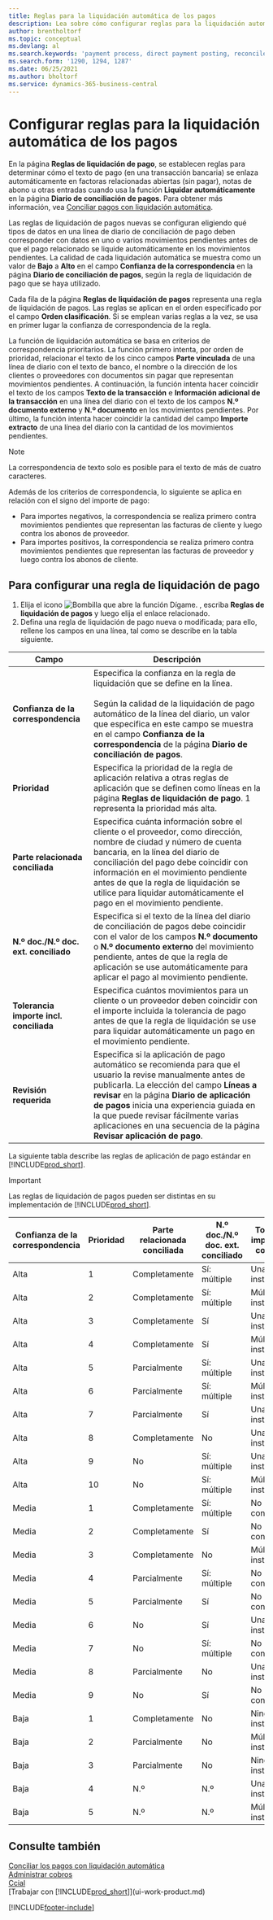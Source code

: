 ```yaml
---
title: Reglas para la liquidación automática de los pagos
description: Lea sobre cómo configurar reglas para la liquidación automática de pagos en la página Reglas de liquidación de pagos.
author: brentholtorf
ms.topic: conceptual
ms.devlang: al
ms.search.keywords: 'payment process, direct payment posting, reconcile payment, expenses, cash receipts'
ms.search.form: '1290, 1294, 1287'
ms.date: 06/25/2021
ms.author: bholtorf
ms.service: dynamics-365-business-central
---
```

# <a name="set-up-rules-for-automatic-application-of-payments"></a>Configurar reglas para la liquidación automática de los pagos

En la página **Reglas de liquidación de pago**, se establecen reglas para determinar cómo el texto de pago (en una transacción bancaria) se enlaza automáticamente en factoras relacionadas abiertas (sin pagar), notas de abono u otras entradas cuando usa la función **Liquidar automáticamente** en la página **Diario de conciliación de pagos**. Para obtener más información, vea [Conciliar pagos con liquidación automática](receivables-how-reconcile-payments-auto-application.md).

Las reglas de liquidación de pagos nuevas se configuran eligiendo qué tipos de datos en una línea de diario de conciliación de pago deben corresponder con datos en uno o varios movimientos pendientes antes de que el pago relacionado se liquide automáticamente en los movimientos pendientes. La calidad de cada liquidación automática se muestra como un valor de **Bajo** a **Alto** en el campo **Confianza de la correspondencia** en la página **Diario de conciliación de pagos**, según la regla de liquidación de pago que se haya utilizado.

Cada fila de la página **Reglas de liquidación de pagos** representa una regla de liquidación de pagos. Las reglas se aplican en el orden especificado por el campo **Orden clasificación**. Si se emplean varias reglas a la vez, se usa en primer lugar la confianza de correspondencia de la regla.

La función de liquidación automática se basa en criterios de correspondencia prioritarios. La función primero intenta, por orden de prioridad, relacionar el texto de los cinco campos **Parte vinculada** de una línea de diario con el texto de banco, el nombre o la dirección de los clientes o proveedores con documentos sin pagar que representan movimientos pendientes. A continuación, la función intenta hacer coincidir el texto de los campos **Texto de la transacción** e **Información adicional de la transacción** en una línea del diario con el texto de los campos **N.º documento externo** y **N.º documento** en los movimientos pendientes. Por último, la función intenta hacer coincidir la cantidad del campo **Importe extracto** de una línea del diario con la cantidad de los movimientos pendientes.

> [!NOTE]
> La correspondencia de texto solo es posible para el texto de más de cuatro caracteres.

Además de los criterios de correspondencia, lo siguiente se aplica en relación con el signo del importe de pago:

- Para importes negativos, la correspondencia se realiza primero contra movimientos pendientes que representan las facturas de cliente y luego contra los abonos de proveedor.
- Para importes positivos, la correspondencia se realiza primero contra movimientos pendientes que representan las facturas de proveedor y luego contra los abonos de cliente.

## <a name="to-set-up-a-payment-application-rule"></a>Para configurar una regla de liquidación de pago
1. Elija el icono ![Bombilla que abre la función Dígame.](media/ui-search/search_small.png "Dígame qué desea hacer") , escriba **Reglas de liquidación de pagos** y luego elija el enlace relacionado.
2. Defina una regla de liquidación de pago nueva o modificada; para ello, rellene los campos en una línea, tal como se describe en la tabla siguiente.

|Campo|Descripción|
|-|-|
|**Confianza de la correspondencia**|Especifica la confianza en la regla de liquidación que se define en la línea. <br /></br>Según la calidad de la liquidación de pago automático de la línea del diario, un valor que especifica en este campo se muestra en el campo **Confianza de la correspondencia** de la página **Diario de conciliación de pagos**.|
|**Prioridad**|Especifica la prioridad de la regla de aplicación relativa a otras reglas de aplicación que se definen como líneas en la página **Reglas de liquidación de pago**. 1 representa la prioridad más alta.|
|**Parte relacionada conciliada**|Especifica cuánta información sobre el cliente o el proveedor, como dirección, nombre de ciudad y número de cuenta bancaria, en la línea del diario de conciliación del pago debe coincidir con información en el movimiento pendiente antes de que la regla de liquidación se utilice para liquidar automáticamente el pago en el movimiento pendiente.|
|**N.º doc./N.º doc. ext. conciliado**|Especifica si el texto de la línea del diario de conciliación de pagos debe coincidir con el valor de los campos **N.º documento** o **N.º documento externo** del movimiento pendiente, antes de que la regla de aplicación se use automáticamente para aplicar el pago al movimiento pendiente.|
|**Tolerancia importe incl. conciliada**|Especifica cuántos movimientos para un cliente o un proveedor deben coincidir con el importe incluida la tolerancia de pago antes de que la regla de liquidación se use para liquidar automáticamente un pago en el movimiento pendiente.|
|**Revisión requerida**|Especifica si la aplicación de pago automático se recomienda para que el usuario la revise manualmente antes de publicarla. La elección del campo **Líneas a revisar** en la página **Diario de aplicación de pagos** inicia una experiencia guiada en la que puede revisar fácilmente varias aplicaciones en una secuencia de la página **Revisar aplicación de pago**.|

La siguiente tabla describe las reglas de aplicación de pago estándar en [!INCLUDE[prod_short](includes/prod_short.md)].

> [!Important]
> Las reglas de liquidación de pagos pueden ser distintas en su implementación de [!INCLUDE[prod_short](includes/prod_short.md)].

| Confianza de la correspondencia | Prioridad | Parte relacionada conciliada | N.º doc./N.º doc. ext. conciliado | Tolerancia importe incl. conciliada |
|------------------|----------|-----------------------|--------------------------------|--------------------------------|
| Alta             | 1        | Completamente                 | Sí: múltiple                 | Una instancia                      |
| Alta             | 2        | Completamente                 | Sí: múltiple                 | Múltiples instancias               |
| Alta             | 3        | Completamente                 | Sí                            | Una instancia                      |
| Alta             | 4        | Completamente                 | Sí                            | Múltiples instancias               |
| Alta             | 5        | Parcialmente             | Sí: múltiple                 | Una instancia                      |
| Alta             | 6        | Parcialmente             | Sí: múltiple                 | Múltiples instancias               |
| Alta             | 7        | Parcialmente             | Sí                            | Una instancia                      |
| Alta             | 8        | Completamente                 | No                             | Una instancia                      |
| Alta             | 9        | No                    | Sí: múltiple                 | Una instancia                      |
| Alta             | 10       | No                    | Sí: múltiple                 | Múltiples instancias               |
| Media           | 1        | Completamente                 | Sí: múltiple                 | No contemplado                 |
| Media           | 2        | Completamente                 | Sí                            | No contemplado                 |
| Media           | 3        | Completamente                 | No                             | Múltiples instancias               |
| Media           | 4        | Parcialmente             | Sí: múltiple                 | No contemplado                 |
| Media           | 5        | Parcialmente             | Sí                            | No contemplado                 |
| Media           | 6        | No                    | Sí                            | Una instancia                      |
| Media           | 7        | No                    | Sí: múltiple                   | No contemplado                 |
| Media           | 8        | Parcialmente             | No                             | Una instancia                      |
| Media           | 9        | No                    | Sí                            | No contemplado                 |
| Baja              | 1        | Completamente                 | No                             | Ninguna instancia                     |
| Baja              | 2        | Parcialmente             | No                             | Múltiples instancias               |
| Baja              | 3        | Parcialmente             | No                             | Ninguna instancia                     |
| Baja              | 4        | N.º                    | N.º                             | Una instancia                      |
| Baja              | 5        | N.º                    | N.º                             | Múltiples instancias               |

## <a name="see-also"></a>Consulte también
[Conciliar los pagos con liquidación automática](receivables-how-reconcile-payments-auto-application.md)  
[Administrar cobros](receivables-manage-receivables.md)  
[Ccial](sales-manage-sales.md)  
[Trabajar con [!INCLUDE[prod_short](includes/prod_short.md)]](ui-work-product.md)


[!INCLUDE[footer-include](includes/footer-banner.md)]
